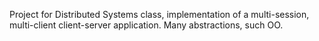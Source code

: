 Project for Distributed Systems class, implementation of a multi-session, multi-client client-server application. Many abstractions, such OO.
